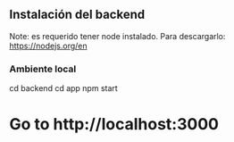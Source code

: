 ## Instalación del backend
Note: es requerido tener node instalado. Para descargarlo: https://nodejs.org/en

### Ambiente local
cd backend
cd app
npm start 


# Go to http://localhost:3000
